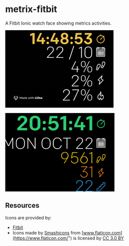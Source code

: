 # metrix-fitbit
A Fitbit Ionic watch face showing metrics activities.

![metrix.gif](metrix.gif)

![metrix.png](metrix.png)

## Resources

Icons are provided by:

* [Fitbit](https://github.com/Fitbit/sdk-design-assets)
* Icons made by [Smashicons](https://www.flaticon.com/authors/smashicons) from [www.flaticon.com](https://www.flaticon.com/") is licensed by [CC 3.0 BY](http://creativecommons.org/licenses/by/3.0)

